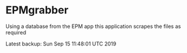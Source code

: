 # EPMgrabber
Using a database from the EPM app this application scrapes the files as required


Latest backup: Sun Sep 15 11:48:01 UTC 2019
